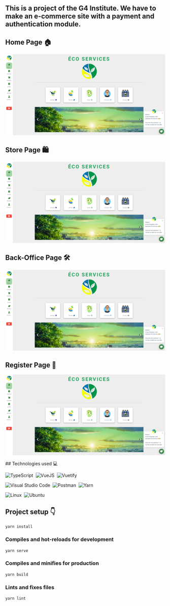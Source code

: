 ## This is a project of the G4 Institute. We have to make an e-commerce site with a payment and authentication module.

## Home Page 🏠

![alt text](src/assets/screens/HomePage.png)

## Store Page 🛍️

![alt text](src/assets/screens/HomePage.png)

## Back-Office Page 🛠️

![alt text](src/assets/screens/HomePage.png)

## Register Page 🔏

![alt text](src/assets/screens/HomePage.png)

## Technologies used 💻

![TypeScript](https://img.shields.io/badge/-typescript-05122A?style=flat&logo=typescript)&nbsp;
![VueJS](https://img.shields.io/badge/-vuejs-05122A?style=flat&logo=vue.js)&nbsp;
![Vuetify](https://img.shields.io/badge/-vuetify-05122A?style=flat&logo=vuetify)&nbsp;

![Visual Studio Code](https://img.shields.io/badge/-Visual%20Studio%20Code-05122A?style=flat&logo=visual-studio-code&logoColor=007ACC)&nbsp;
![Postman](https://img.shields.io/badge/-Postman-05122A?style=flat&logo=postman)&nbsp;
![Yarn](https://img.shields.io/badge/-yarn-05122A?style=flat&logo=yarn)&nbsp;

![Linux](https://img.shields.io/badge/-Linux-05122A?style=flat&logo=linux&logoColor=white)&nbsp;
![Ubuntu](https://img.shields.io/badge/-ubuntu-05122A?style=flat&logo=ubuntu)&nbsp;

## Project setup 👇
```
yarn install
```
### Compiles and hot-reloads for development
```
yarn serve
```
### Compiles and minifies for production
```
yarn build
```
### Lints and fixes files
```
yarn lint
```